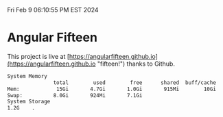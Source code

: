 Fri Feb  9 06:10:55 PM EST 2024

# Angular Fifteen


This project is live at [https://angularfifteen.github.io](https://angularfifteen.github.io "fifteen!") thanks to Github.

```bash
System Memory
               total        used        free      shared  buff/cache   available
Mem:            15Gi       4.7Gi       1.0Gi       915Mi        10Gi        10Gi
Swap:          8.0Gi       924Mi       7.1Gi
System Storage
1.2G	.
